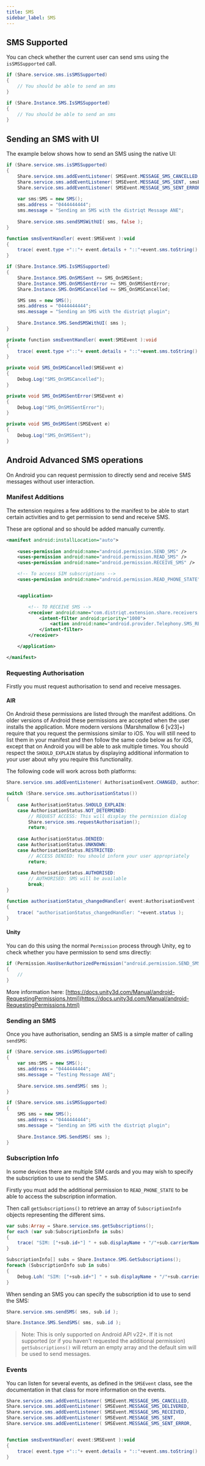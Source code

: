 ```yaml
---
title: SMS
sidebar_label: SMS
---
```


## SMS Supported

You can check whether the current user can send sms using the `isSMSSupported` call.

```actionscript  title="AIR"
if (Share.service.sms.isSMSSupported)
{
	// You should be able to send an sms
}
```

```csharp  title="Unity"
if (Share.Instance.SMS.IsSMSSupported)
{
	// You should be able to send an sms
}
```



## Sending an SMS with UI

The example below shows how to send an SMS using the native UI:

```actionscript  title="AIR"
if (Share.service.sms.isSMSSupported)
{
	Share.service.sms.addEventListener( SMSEvent.MESSAGE_SMS_CANCELLED, smsEventHandler );
	Share.service.sms.addEventListener( SMSEvent.MESSAGE_SMS_SENT, smsEventHandler );
	Share.service.sms.addEventListener( SMSEvent.MESSAGE_SMS_SENT_ERROR, smsEventHandler );
					
	var sms:SMS = new SMS();
	sms.address = "0444444444";
	sms.message = "Sending an SMS with the distriqt Message ANE";
	
	Share.service.sms.sendSMSWithUI( sms, false );
}

function smsEventHandler( event:SMSEvent ):void
{
	trace( event.type +"::"+ event.details + "::"+event.sms.toString() );
}
```

```csharp  title="Unity"
if (Share.Instance.SMS.IsSMSSupported)
{
    Share.Instance.SMS.OnSMSSent += SMS_OnSMSSent;
    Share.Instance.SMS.OnSMSSentError += SMS_OnSMSSentError;
    Share.Instance.SMS.OnSMSCancelled += SMS_OnSMSCancelled;

	SMS sms = new SMS();
	sms.address = "0444444444";
	sms.message = "Sending an SMS with the distriqt plugin";
	
	Share.Instance.SMS.SendSMSWithUI( sms );
}

private function smsEventHandler( event:SMSEvent ):void
{
	trace( event.type +"::"+ event.details + "::"+event.sms.toString() );
}

private void SMS_OnSMSCancelled(SMSEvent e)
{
    Debug.Log("SMS_OnSMSCancelled");
}

private void SMS_OnSMSSentError(SMSEvent e)
{
    Debug.Log("SMS_OnSMSSentError");
}

private void SMS_OnSMSSent(SMSEvent e)
{
    Debug.Log("SMS_OnSMSSent");
}
```




## Android Advanced SMS operations

On Android you can request permission to directly send and receive SMS messages without 
user interaction. 


### Manifest Additions

The extension requires a few additions to the manifest to be able to start certain activities and to get permission to send and receive SMS. 

These are optional and so should be added manually currently. 


```xml
<manifest android:installLocation="auto">
	
	<uses-permission android:name="android.permission.SEND_SMS" /> 
	<uses-permission android:name="android.permission.READ_SMS" /> 
	<uses-permission android:name="android.permission.RECEIVE_SMS" />

	<!-- To access SIM subscriptions -->
	<uses-permission android:name="android.permission.READ_PHONE_STATE" />


	<application>

		<!-- TO RECEIVE SMS -->
		<receiver android:name="com.distriqt.extension.share.receivers.SMSReceiver" android:exported="true" > 
			<intent-filter android:priority="1000"> 
				<action android:name="android.provider.Telephony.SMS_RECEIVED" />
			</intent-filter> 
		</receiver>

	</application>

</manifest>
```
	



### Requesting Authorisation

Firstly you must request authorisation to send and receive messages. 

#### AIR 

On Android these permissions are listed through the manifest additions. 
On older versions of Android these permissions are accepted when the user installs the application. 
More modern versions (Marshmallow 6 [v23]+) require that you request the permissions similar to iOS. 
You will still need to list them in your manifest and then follow the same code below as for iOS, except that on Android you will be able to ask multiple times. 
You should respect the `SHOULD_EXPLAIN` status by displaying additional information to your user about why you require this functionality.

The following code will work across both platforms:


```actionscript 
Share.service.sms.addEventListener( AuthorisationEvent.CHANGED, authorisationStatus_changedHandler );

switch (Share.service.sms.authorisationStatus())
{
	case AuthorisationStatus.SHOULD_EXPLAIN:
	case AuthorisationStatus.NOT_DETERMINED:
		// REQUEST ACCESS: This will display the permission dialog
		Share.service.sms.requestAuthorisation();
		return;
	
	case AuthorisationStatus.DENIED:
	case AuthorisationStatus.UNKNOWN:
	case AuthorisationStatus.RESTRICTED:
		// ACCESS DENIED: You should inform your user appropriately
		return;
		
	case AuthorisationStatus.AUTHORISED:
		// AUTHORISED: SMS will be available
		break;						
}

function authorisationStatus_changedHandler( event:AuthorisationEvent ):void
{
	trace( "authorisationStatus_changedHandler: "+event.status );
}
```

#### Unity 

You can do this using the normal `Permission` process through Unity, eg to check whether you have permission to send sms directly:

```csharp  
if (Permission.HasUserAuthorizedPermission("android.permission.SEND_SMS"))
{
    //
}
```

More information here: [https://docs.unity3d.com/Manual/android-RequestingPermissions.html](https://docs.unity3d.com/Manual/android-RequestingPermissions.html)




### Sending an SMS

Once you have authorisation, sending an SMS is a simple matter of calling `sendSMS`:

```actionscript  title="AIR"
if (Share.service.sms.isSMSSupported)
{
	var sms:SMS = new SMS();
	sms.address = "0444444444";
	sms.message = "Testing Message ANE";
	
	Share.service.sms.sendSMS( sms );
}
```


```csharp  title="Unity"
if (Share.service.sms.isSMSSupported)
{
	SMS sms = new SMS();
	sms.address = "0444444444";
	sms.message = "Sending an SMS with the distriqt plugin";
	
	Share.Instance.SMS.SendSMS( sms );
}
```


### Subscription Info

In some devices there are multiple SIM cards and you may wish to specify the subscription to use to send the SMS.

Firstly you must add the additional permission to `READ_PHONE_STATE` to be able to access the subscription information.


Then call `getSubscriptions()` to retrieve an array of `SubscriptionInfo` objects representing the different sims.

```actionscript  title="AIR"
var subs:Array = Share.service.sms.getSubscriptions();
for each (var sub:SubscriptionInfo in subs)
{
	trace( "SIM: ["+sub.id+"] " + sub.displayName + "/"+sub.carrierName);
}
```

```csharp  title="Unity"
SubscriptionInfo[] subs = Share.Instance.SMS.GetSubscriptions();
foreach (SubscriptionInfo sub in subs)
{
	Debug.Loh( "SIM: ["+sub.id+"] " + sub.displayName + "/"+sub.carrierName);
}
```


When sending an SMS you can specify the subscription id to use to send the SMS:


```actionscript title="AIR"
Share.service.sms.sendSMS( sms, sub.id );
```

```csharp title="Unity" 
Share.Instance.SMS.SendSMS( sms, sub.id );
```

>
> Note: This is only supported on Android API v22+. If it is not supported (or if you haven't requested the additional permission) `getSubscriptions()` will return an empty array and the default sim will be used to send messages.
>


### Events

You can listen for several events, as defined in the `SMSEvent` class, see the documentation
in that class for more information on the events.

```actionscript  title="AIR"
Share.service.sms.addEventListener( SMSEvent.MESSAGE_SMS_CANCELLED, 	smsEventHandler );
Share.service.sms.addEventListener( SMSEvent.MESSAGE_SMS_DELIVERED, 	smsEventHandler );
Share.service.sms.addEventListener( SMSEvent.MESSAGE_SMS_RECEIVED, 		smsEventHandler );
Share.service.sms.addEventListener( SMSEvent.MESSAGE_SMS_SENT, 			smsEventHandler );
Share.service.sms.addEventListener( SMSEvent.MESSAGE_SMS_SENT_ERROR, 	smsEventHandler );


function smsEventHandler( event:SMSEvent ):void
{
	trace( event.type +"::"+ event.details + "::"+event.sms.toString() );
}
```
